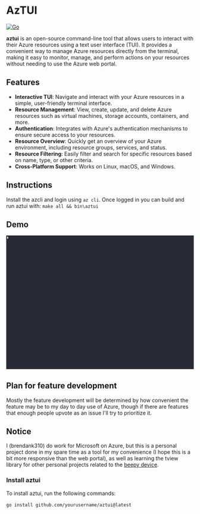 # AzTUI
[![Go](https://github.com/brendank310/aztui/actions/workflows/go.yml/badge.svg)](https://github.com/brendank310/aztui/actions/workflows/go.yml)

**aztui** is an open-source command-line tool that allows users to interact with their Azure resources using a text user interface (TUI). It provides a convenient way to manage Azure resources directly from the terminal, making it easy to monitor, manage, and perform actions on your resources without needing to use the Azure web portal.

## Features

- **Interactive TUI**: Navigate and interact with your Azure resources in a simple, user-friendly terminal interface.
- **Resource Management**: View, create, update, and delete Azure resources such as virtual machines, storage accounts, containers, and more.
- **Authentication**: Integrates with Azure's authentication mechanisms to ensure secure access to your resources.
- **Resource Overview**: Quickly get an overview of your Azure environment, including resource groups, services, and status.
- **Resource Filtering**: Easily filter and search for specific resources based on name, type, or other criteria.
- **Cross-Platform Support**: Works on Linux, macOS, and Windows.

## Instructions

Install the azcli and login using `az cli`. Once logged in you can build and run aztui with:
`make all && bin\aztui`

## Demo

![Demonstration](demo.gif)

## Plan for feature development
Mostly the feature development will be determined by how convenient the feature may be to my day to day use of Azure, though if there are features that enough people upvote as an issue I'll try to prioritize it.

## Notice

I (brendank310) do work for Microsoft on Azure, but this is a personal project done in my spare time as a tool for my convenience (I hope this is a bit more responsive than the web portal), as well as learning the tview library for other personal projects related to the [beepy device](https://beepy.sqfmi.com/).

### Install aztui

To install aztui, run the following commands:

```bash
go install github.com/yourusername/aztui@latest
```
